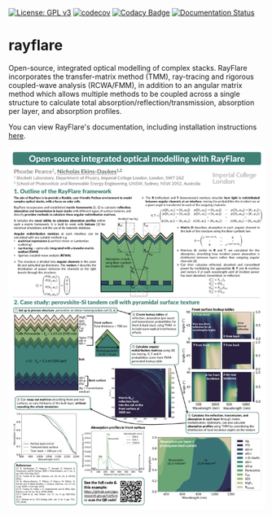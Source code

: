 [![License: GPL v3](https://img.shields.io/badge/License-GPLv3-blue.svg)](https://www.gnu.org/licenses/gpl-3.0)
[![codecov](https://codecov.io/gh/qpv-research-group/rayflare/branch/devel/graph/badge.svg)](https://codecov.io/gh/qpv-research-group/rayflare)
[![Codacy Badge](https://app.codacy.com/project/badge/Grade/7ff9180e5f7a460192440895d823ff15)](https://www.codacy.com/gh/qpv-research-group/rayflare?utm_source=github.com&amp;utm_medium=referral&amp;utm_content=qpv-research-group/rayflare&amp;utm_campaign=Badge_Grade)
[![Documentation Status](https://readthedocs.org/projects/rayflare/badge/?version=latest)](https://rayflare.readthedocs.io/en/latest/?badge=latest)

# rayflare
Open-source, integrated optical modelling of complex stacks. RayFlare incorporates the transfer-matrix method (TMM), ray-tracing and rigorous coupled-wave analysis (RCWA/FMM), in addition to an angular matrix method which allows multiple methods to be coupled across a single structure to calculate total absorption/reflection/transmission, absorption per layer, and absorption profiles. 

You can view RayFlare's documentation, including installation instructions [here](https://rayflare.readthedocs.io/en/latest/).

![poster](poster.png "RayFlare poster")
